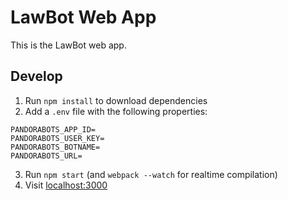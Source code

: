 # LawBot Web App

This is the LawBot web app.

## Develop

1. Run `npm install` to download dependencies
2. Add a `.env` file with the following properties:

```
PANDORABOTS_APP_ID=
PANDORABOTS_USER_KEY=
PANDORABOTS_BOTNAME=
PANDORABOTS_URL=
```

3. Run `npm start` (and `webpack --watch` for realtime compilation)
4. Visit [localhost:3000](http://localhost:3000)
